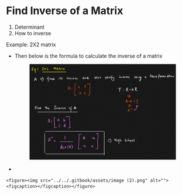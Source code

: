 # Find Inverse of a Matrix

1. Determinant
2. How to inverse



Example: 2X2 matrix

*   Then below is the formula to calculate the inverse of a matrix

    <figure><img src="../../.gitbook/assets/image (1).png" alt=""><figcaption></figcaption></figure>
*

    <figure><img src="../../.gitbook/assets/image (2).png" alt=""><figcaption></figcaption></figure>
